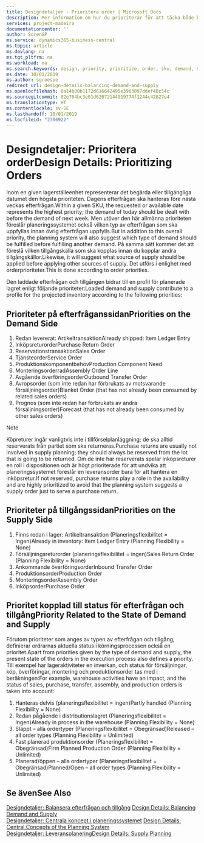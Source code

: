 ```yaml
---
title: Designdetaljer - Prioritera order | Microsoft Docs
description: Mer information om hur du prioriterar för att täcka både krav för efterfrågan och tillgång.
services: project-madeira
documentationcenter: ''
author: SorenGP
ms.service: dynamics365-business-central
ms.topic: article
ms.devlang: na
ms.tgt_pltfrm: na
ms.workload: na
ms.search.keywords: design, priority, prioritize, order, sku, demand, supply
ms.date: 10/01/2019
ms.author: sgroespe
redirect_url: design-details-balancing-demand-and-supply
ms.openlocfilehash: 0a14b00b1172d616642495e3963097ddef48c54c
ms.sourcegitcommit: 02e704bc3e01d62072144919774f1244c42827e4
ms.translationtype: HT
ms.contentlocale: sv-SE
ms.lasthandoff: 10/01/2019
ms.locfileid: "2306922"
---
```

# <a name="design-details-prioritizing-orders"></a><span data-ttu-id="fabf6-103">Designdetaljer: Prioritera order</span><span class="sxs-lookup"><span data-stu-id="fabf6-103">Design Details: Prioritizing Orders</span></span>
<span data-ttu-id="fabf6-104">Inom en given lagerställeenhet representerar det begärda eller tillgängliga datumet den högsta prioriteten. Dagens efterfrågan ska hanteras före nästa veckas efterfrågan.</span><span class="sxs-lookup"><span data-stu-id="fabf6-104">Within a given SKU, the requested or available date represents the highest priority; the demand of today should be dealt with before the demand of next week.</span></span> <span data-ttu-id="fabf6-105">Men utöver den här allmänna prioriteten föreslår planeringssystemet också vilken typ av efterfrågan som ska uppfyllas innan övrig efterfrågan uppfylls.</span><span class="sxs-lookup"><span data-stu-id="fabf6-105">But in addition to this overall priority, the planning system will also suggest which type of demand should be fulfilled before fulfilling another demand.</span></span> <span data-ttu-id="fabf6-106">På samma sätt kommer det att föreslå vilken tillgångskälla som ska kopplas innan du kopplar andra tillgångskällor.</span><span class="sxs-lookup"><span data-stu-id="fabf6-106">Likewise, it will suggest what source of supply should be applied before applying other sources of supply.</span></span> <span data-ttu-id="fabf6-107">Det utförs i enlighet med orderprioriteter.</span><span class="sxs-lookup"><span data-stu-id="fabf6-107">This is done according to order priorities.</span></span>  

<span data-ttu-id="fabf6-108">Den laddade efterfrågan och tillgången bidrar till en profil för planerade lagret enligt följande prioriteter:</span><span class="sxs-lookup"><span data-stu-id="fabf6-108">Loaded demand and supply contribute to a profile for the projected inventory according to the following priorities:</span></span>  

## <a name="priorities-on-the-demand-side"></a><span data-ttu-id="fabf6-109">Prioriteter på efterfråganssidan</span><span class="sxs-lookup"><span data-stu-id="fabf6-109">Priorities on the Demand Side</span></span>  
1. <span data-ttu-id="fabf6-110">Redan levererat: Artikeltransaktion</span><span class="sxs-lookup"><span data-stu-id="fabf6-110">Already shipped: Item Ledger Entry</span></span>  
2. <span data-ttu-id="fabf6-111">Inköpsreturorder</span><span class="sxs-lookup"><span data-stu-id="fabf6-111">Purchase Return Order</span></span>  
3. <span data-ttu-id="fabf6-112">Reservationstransaktion</span><span class="sxs-lookup"><span data-stu-id="fabf6-112">Sales Order</span></span>  
4. <span data-ttu-id="fabf6-113">Tjänsteorder</span><span class="sxs-lookup"><span data-stu-id="fabf6-113">Service Order</span></span>  
5. <span data-ttu-id="fabf6-114">Produktionskomponentbehov</span><span class="sxs-lookup"><span data-stu-id="fabf6-114">Production Component Need</span></span>  
6. <span data-ttu-id="fabf6-115">Monteringsorderrad</span><span class="sxs-lookup"><span data-stu-id="fabf6-115">Assembly Order Line</span></span>  
7. <span data-ttu-id="fabf6-116">Avgående överföringsorder</span><span class="sxs-lookup"><span data-stu-id="fabf6-116">Outbound Transfer Order</span></span>  
8. <span data-ttu-id="fabf6-117">Avropsorder (som inte redan har förbrukats av motsvarande försäljningsorder)</span><span class="sxs-lookup"><span data-stu-id="fabf6-117">Blanket Order (that has not already been consumed by related sales orders)</span></span>  
9. <span data-ttu-id="fabf6-118">Prognos (som inte redan har förbrukats av andra försäljningsorder)</span><span class="sxs-lookup"><span data-stu-id="fabf6-118">Forecast (that has not already been consumed by other sales orders)</span></span>  

> [!NOTE]  
>  <span data-ttu-id="fabf6-119">Köpreturer ingår vanligtvis inte i tillförselplanläggning; de ska alltid reserverats från partiet som ska returneras.</span><span class="sxs-lookup"><span data-stu-id="fabf6-119">Purchase returns are usually not involved in supply planning; they should always be reserved from the lot that is going to be returned.</span></span> <span data-ttu-id="fabf6-120">Om de inte har reserverats spelar inköpsreturer en roll i dispositionen och är högt prioriterade för att undvika att planeringssystemet föreslår en leveransorder bara för att hantera en inköpsretur.</span><span class="sxs-lookup"><span data-stu-id="fabf6-120">If not reserved, purchase returns play a role in the availability and are highly prioritized to avoid that the planning system suggests a supply order just to serve a purchase return.</span></span>  

## <a name="priorities-on-the-supply-side"></a><span data-ttu-id="fabf6-121">Prioriteter på tillgångssidan</span><span class="sxs-lookup"><span data-stu-id="fabf6-121">Priorities on the Supply Side</span></span>  
1. <span data-ttu-id="fabf6-122">Finns redan i lager: Artikeltransaktion (Planeringsflexibilitet = Ingen)</span><span class="sxs-lookup"><span data-stu-id="fabf6-122">Already in inventory: Item Ledger Entry (Planning Flexibility = None)</span></span>  
2. <span data-ttu-id="fabf6-123">Försäljningsreturorder (planeringsflexibilitet = ingen)</span><span class="sxs-lookup"><span data-stu-id="fabf6-123">Sales Return Order (Planning Flexibility = None)</span></span>  
3. <span data-ttu-id="fabf6-124">Ankommande överföringsorder</span><span class="sxs-lookup"><span data-stu-id="fabf6-124">Inbound Transfer Order</span></span>  
4. <span data-ttu-id="fabf6-125">Produktionsorder</span><span class="sxs-lookup"><span data-stu-id="fabf6-125">Production Order</span></span>  
5. <span data-ttu-id="fabf6-126">Monteringsorder</span><span class="sxs-lookup"><span data-stu-id="fabf6-126">Assembly Order</span></span>  
6. <span data-ttu-id="fabf6-127">Inköpsorder</span><span class="sxs-lookup"><span data-stu-id="fabf6-127">Purchase Order</span></span>  

## <a name="priority-related-to-the-state-of-demand-and-supply"></a><span data-ttu-id="fabf6-128">Prioritet kopplad till status för efterfrågan och tillgång</span><span class="sxs-lookup"><span data-stu-id="fabf6-128">Priority Related to the State of Demand and Supply</span></span>  
<span data-ttu-id="fabf6-129">Förutom prioriteter som anges av typen av efterfrågan och tillgång, definierar ordrarnas aktuella status i körningsprocessen också en prioritet.</span><span class="sxs-lookup"><span data-stu-id="fabf6-129">Apart from priorities given by the type of demand and supply, the present state of the orders in the execution process also defines a priority.</span></span> <span data-ttu-id="fabf6-130">Till exempel har lageraktiviteter en inverkan, och status för försäljningar, köp, överföringar, montering och produktionsorder tas med i beräkningen:</span><span class="sxs-lookup"><span data-stu-id="fabf6-130">For example, warehouse activities have an impact, and the status of sales, purchase, transfer, assembly, and production orders is taken into account:</span></span>  

1. <span data-ttu-id="fabf6-131">Hanteras delvis (planeringsflexibilitet = ingen)</span><span class="sxs-lookup"><span data-stu-id="fabf6-131">Partly handled (Planning Flexibility = None)</span></span>  
2. <span data-ttu-id="fabf6-132">Redan pågående i distributionslagret (Planeringsflexibilitet = Ingen)</span><span class="sxs-lookup"><span data-stu-id="fabf6-132">Already in process in the warehouse (Planning Flexibility = None)</span></span>  
3. <span data-ttu-id="fabf6-133">Släppt – alla ordertyper (Planeringsflexibilitet = Obegränsad)</span><span class="sxs-lookup"><span data-stu-id="fabf6-133">Released – all order types (Planning Flexibility = Unlimited)</span></span>  
4. <span data-ttu-id="fabf6-134">Fast planerad produktionsorder (Planeringsflexibilitet = Obegränsad)</span><span class="sxs-lookup"><span data-stu-id="fabf6-134">Firm Planned Production Order (Planning Flexibility = Unlimited)</span></span>  
5. <span data-ttu-id="fabf6-135">Planerad/öppen – alla ordertyper (Planeringsflexibilitet = Obegränsad)</span><span class="sxs-lookup"><span data-stu-id="fabf6-135">Planned/Open – all order types (Planning Flexibility = Unlimited)</span></span>  

## <a name="see-also"></a><span data-ttu-id="fabf6-136">Se även</span><span class="sxs-lookup"><span data-stu-id="fabf6-136">See Also</span></span>  
<span data-ttu-id="fabf6-137">[Designdetaljer: Balansera efterfrågan och tillgång](design-details-balancing-demand-and-supply.md) </span><span class="sxs-lookup"><span data-stu-id="fabf6-137">[Design Details: Balancing Demand and Supply](design-details-balancing-demand-and-supply.md) </span></span>  
<span data-ttu-id="fabf6-138">[Designdetaljer: Centrala koncept i planeringssystemet](design-details-central-concepts-of-the-planning-system.md) </span><span class="sxs-lookup"><span data-stu-id="fabf6-138">[Design Details: Central Concepts of the Planning System](design-details-central-concepts-of-the-planning-system.md) </span></span>  
[<span data-ttu-id="fabf6-139">Designdetaljer: Leveransplanering</span><span class="sxs-lookup"><span data-stu-id="fabf6-139">Design Details: Supply Planning</span></span>](design-details-supply-planning.md)
